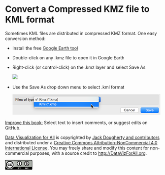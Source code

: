 # Convert a Compressed KMZ file to KML format

Sometimes KML files are distributed in compressed KMZ format. One easy conversion method:

- Install the free [Google Earth tool](https://www.google.com/earth/)
- Double-click on any .kmz file to open it in Google Earth
- Right-click (or control-click) on the .kmz layer and select Save As

  ![](google-earth-convert.kmz.png)

- Use the Save As drop down menu to select .kml format

  ![](google-earth-save-kml.png)




[Improve this book:](../../gitbook/improve.md) Select text to insert comments, or suggest edits on GitHub.

[Data Visualization for All](http://datavizforall.org) is copyrighted by [Jack Dougherty and contributors](../../introduction/who.md) and distributed under a [Creative Commons Attribution-NonCommercial 4.0 International License](http://creativecommons.org/licenses/by-nc/4.0). You may freely share and modify this content for non-commercial purposes, with a source credit to http://DataVizForAll.org.

![Creative Commons by-nc image](../../cc-by-nc.png)
